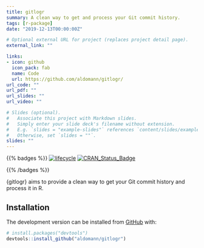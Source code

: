 ```yaml
---
title: gitlogr
summary: A clean way to get and process your Git commit history.
tags: [r-package]
date: "2019-12-13T00:00:00Z"

# Optional external URL for project (replaces project detail page).
external_link: ""

links:
- icon: github
  icon_pack: fab
  name: Code
  url: https://github.com/aldomann/gitlogr/
url_code: ""
url_pdf: ""
url_slides: ""
url_video: ""

# Slides (optional).
#   Associate this project with Markdown slides.
#   Simply enter your slide deck's filename without extension.
#   E.g. `slides = "example-slides"` references `content/slides/example-slides.md`.
#   Otherwise, set `slides = ""`.
slides: ""
---
```


{{% badges %}}
  [![lifecycle](https://img.shields.io/badge/lifecycle-maturing-blue.svg)](https://www.tidyverse.org/lifecycle/#maturing)
  [![CRAN\_Status\_Badge](https://www.r-pkg.org/badges/version/gitlogr)](https://cran.r-project.org/package=gitlogr)
  <!-- [![pkgdown Workflow Status](https://github.com/aldomann/gitlogr/workflows/pkgdown/badge.svg)](https://aldomann.github.io/gitlogr/) -->
{{% /badges %}}

{gitlogr} aims to provide a clean way to get your Git commit history and process it in R.

## Installation

The development version can be installed from [GitHub](https://github.com/) with:

``` r
# install.packages("devtools")
devtools::install_github("aldomann/gitlogr")
```
